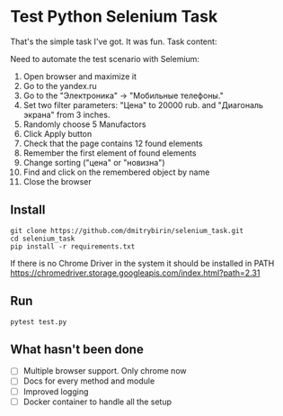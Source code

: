 # Test Python Selenium  Task

That's the simple task I've got. It was fun.
Task content:

Need to automate the test scenario with Selemium:

1. Open browser and maximize it
2. Go to the yandex.ru
3. Go to the "Электроника" -> "Мобильные телефоны."
4. Set two filter parameters: "Цена" to 20000 rub. and "Диагональ экрана" from 3 inches.
5. Randomly choose 5 Manufactors
6. Click Apply button
7. Check that the page contains 12 found elements
8. Remember the first element of found elements
9. Change sorting ("цена" or "новизна")
10. Find and click on the remembered object by name
11. Close the browser

## Install

```
git clone https://github.com/dmitrybirin/selenium_task.git
cd selenium_task
pip install -r requirements.txt
```
If there is no Chrome Driver in the system it should be installed in PATH
https://chromedriver.storage.googleapis.com/index.html?path=2.31

## Run

```
pytest test.py
```

## What hasn't been done

- [ ] Multiple browser support. Only chrome now
- [ ] Docs for every method and module
- [ ] Improved logging
- [ ] Docker container to handle all the setup